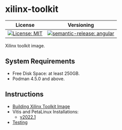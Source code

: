 # xilinx-toolkit

| License | Versioning |
| ------- | ---------- |
| [![License: MIT](https://img.shields.io/badge/License-MIT-yellow.svg)](https://opensource.org/licenses/MIT) | [![semantic-release: angular](https://img.shields.io/badge/semantic--release-angular-e10079?logo=semantic-release)](https://github.com/semantic-release/semantic-release) |

Xilinx toolkit image.


## System Requirements

* Free Disk Space: at least 250GB.
* Podman 4.5.0 and above.


## Instructions

* [Building Xilinx Toolkit Image](docs/building-image.md)
* Vitis and PetaLinux Installations:
    * [v2022.1](docs/xilinx-installations/v2022.1.md)
* [Testing](docs/testing.md)
